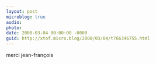 ```yaml
---
layout: post
microblog: true
audio: 
photo: 
date: 2008-03-04 00:00:00 -0000
guid: http://xtof.micro.blog/2008/03/04/t766346755.html
---
```

merci jean-françois
